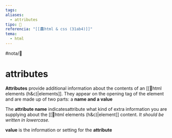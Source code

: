 ```yaml
---
tags: 
aliases:
  - attributes
tipo: 📑
referencia: "[[🏛️html & css (31ab4)]]"
tema:
  - html
---
```


#nota/📑

# attributes 

__Attributes__ provide additional information
about the contents of an [[📑html elements (h&c)|elements]]. They appear
on the opening tag of the element and are
made up of two parts: a __name and a value__


The __attribute name__ indicatesattribute
what kind of extra information
you are supplying about the
[[📑html elements (h&c)|element]] content. _It should be
written in lowercase._

 __value__ is the information
or setting for the __attribute__


